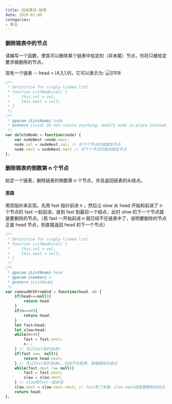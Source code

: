 ```yaml
---
title: 初级算法-链表
date: 2020-01-08
categories:
- 算法
---
```

### 删除链表中的节点
请编写一个函数，使其可以删除某个链表中给定的（非末尾）节点，你将只被给定要求被删除的节点。

现有一个链表 -- head = [4,5,1,9]，它可以表示为:
![0108](https://blogimage-1259219507.cos.ap-chengdu.myqcloud.com/0108.png)
```javascript
/**
 * Definition for singly-linked list.
 * function ListNode(val) {
 *     this.val = val;
 *     this.next = null;
 * }
 */
/**
 * @param {ListNode} node
 * @return {void} Do not return anything, modify node in-place instead.
 */
var deleteNode = function(node) {
    var nodeNext =node.next;
    node.val = nodeNext.val; // 将下个节点的值赋给节点
    node.next = nodeNext.next // 将下个节点的指向赋给节点
};
```
### 删除链表的倒数第 n 个节点
给定一个链表，删除链表的倒数第 n 个节点，并且返回链表的头结点。
#### 思路
用双指针来实现。先用 fast 指针前进 n ，然后让 slow 从 head 开始和前进了 n 个节点的 fast 一起前进，直到 fast 到最后一个结点，此时 slow 的下一个节点就是要删除的节点。（若 fast 一开始前进 n 就已经不在链表中了，说明要删除的节点正是 head 节点，则直接返回 head 的下一个节点）
```javascript
/**
 * Definition for singly-linked list.
 * function ListNode(val) {
 *     this.val = val;
 *     this.next = null;
 * }
 */
/**
 * @param {ListNode} head
 * @param {number} n
 * @return {ListNode}
 */
var removeNthFromEnd = function(head, n) {
    if(head===null){
        return head
    } 
    if(n===0){
        return head;
    }
    let fast=head;
    let slow=head;
    while(n>0){
        fast = fast.next;
        n--;
    } // 先让fast指针前进n
    if(fast ===  null){
        return head.next;
    } // 先让fast指针前进n，已经不在链表，直接删除头结点
    while(fast.next !== null){
        fast = fast.next;
        slow = slow.next;
    } // slow和fast一起前进
    slow.next = slow.next.next; // fast到了末尾，slow.next就是要删除的结点
    return head;
};
```